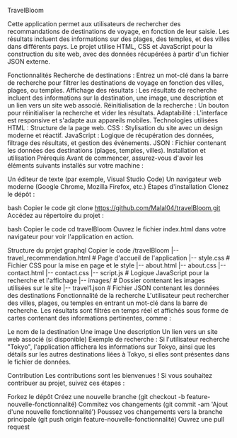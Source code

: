 TravelBloom

Cette application permet aux utilisateurs de rechercher des recommandations de destinations de voyage, en fonction de leur saisie. Les résultats incluent des informations sur des plages, des temples, et des villes dans différents pays. Le projet utilise HTML, CSS et JavaScript pour la construction du site web, avec des données récupérées à partir d'un fichier JSON externe.

Fonctionnalités
Recherche de destinations : Entrez un mot-clé dans la barre de recherche pour filtrer les destinations de voyage en fonction des villes, plages, ou temples.
Affichage des résultats : Les résultats de recherche incluent des informations sur la destination, une image, une description et un lien vers un site web associé.
Réinitialisation de la recherche : Un bouton pour réinitialiser la recherche et vider les résultats.
Adaptabilité : L'interface est responsive et s'adapte aux appareils mobiles.
Technologies utilisées
HTML : Structure de la page web.
CSS : Stylisation du site avec un design moderne et réactif.
JavaScript : Logique de récupération des données, filtrage des résultats, et gestion des événements.
JSON : Fichier contenant les données des destinations (plages, temples, villes).
Installation et utilisation
Prérequis
Avant de commencer, assurez-vous d'avoir les éléments suivants installés sur votre machine :

Un éditeur de texte (par exemple, Visual Studio Code)
Un navigateur web moderne (Google Chrome, Mozilla Firefox, etc.)
Étapes d'installation
Clonez le dépôt :

bash
Copier le code
git clone https://github.com/Malal04/travelBloom.git
Accédez au répertoire du projet :

bash
Copier le code
cd travelBloom
Ouvrez le fichier index.html dans votre navigateur pour voir l'application en action.

Structure du projet
graphql
Copier le code
/travelBloom
|-- travel_recommendation.html           # Page d'accueil de l'application
|-- style.css           # Fichier CSS pour la mise en page et le style
|-- about.html
|-- about.css
|-- contact.html
|-- contact.css
|-- script.js            # Logique JavaScript pour la recherche et l'affichage
|-- images/              # Dossier contenant les images utilisées sur le site
|-- travel1.json         # Fichier JSON contenant les données des destinations
Fonctionnalité de la recherche
L'utilisateur peut rechercher des villes, plages, ou temples en entrant un mot-clé dans la barre de recherche. Les résultats sont filtrés en temps réel et affichés sous forme de cartes contenant des informations pertinentes, comme :

Le nom de la destination
Une image
Une description
Un lien vers un site web associé (si disponible)
Exemple de recherche :
Si l'utilisateur recherche "Tokyo", l'application affichera les informations sur Tokyo, ainsi que les détails sur les autres destinations liées à Tokyo, si elles sont présentes dans le fichier de données.

Contribution
Les contributions sont les bienvenues ! Si vous souhaitez contribuer au projet, suivez ces étapes :

Forkez le dépôt
Créez une nouvelle branche (git checkout -b feature-nouvelle-fonctionnalité)
Commitez vos changements (git commit -am 'Ajout d'une nouvelle fonctionnalité')
Poussez vos changements vers la branche principale (git push origin feature-nouvelle-fonctionnalité)
Ouvrez une pull request
